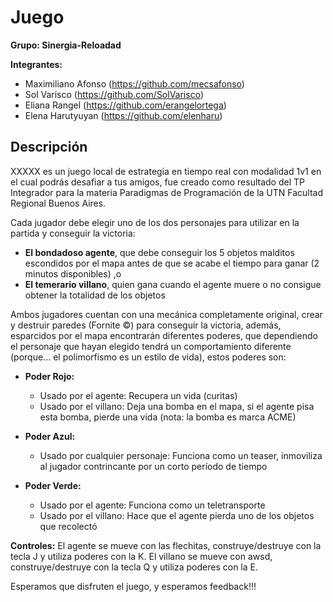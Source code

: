 # Juego

**Grupo: Sinergia-Reloadad**

**Integrantes:**
* Maximiliano Afonso (https://github.com/mecsafonso)
* Sol Varisco (https://github.com/SolVarisco)
* Eliana Rangel (https://github.com/erangelortega)
* Elena Harutyuyan (https://github.com/elenharu)

## Descripción
XXXXX es un juego local de estrategia en tiempo real con modalidad 1v1 en el cual podrás desafiar a tus amigos, fue creado como resultado del TP Integrador para la materia Paradigmas de Programación de la UTN Facultad Regional Buenos Aires. 

Cada jugador debe elegir uno de los dos personajes para utilizar en la partida y conseguir la victoria:

* **El bondadoso agente**, que debe conseguir los 5 objetos malditos escondidos por el mapa antes de que se acabe el tiempo para ganar (2 minutos disponibles) ,o 
* **El temerario villano**, quien gana cuando el agente muere o no consigue obtener la totalidad de los objetos 
  
  
Ambos jugadores cuentan con una mecánica completamente original, crear y destruir paredes (Fornite ©) para conseguir la victoria, además, esparcidos por el mapa encontrarán diferentes poderes, que dependiendo el personaje que hayan elegido tendrá un comportamiento diferente (porque... el polimorfismo es un estilo de vida), estos poderes son:

* **Poder Rojo:**
  * Usado por el agente: Recupera un vida (curitas)
  * Usado por el villano: Deja una bomba en el mapa, si el agente pisa esta bomba, pierde una vida (nota: la bomba es marca ACME)

* **Poder Azul:**
  * Usado por cualquier personaje: Funciona como un teaser, inmoviliza al jugador contrincante por un corto período de tiempo
  
* **Poder Verde:**
  * Usado por el agente: Funciona como un teletransporte
  * Usado por el villano: Hace que el agente pierda uno de los objetos que recolectó
  
 **Controles:**
 El agente se mueve con las flechitas, construye/destruye con la tecla J y utiliza poderes con la K. 
 El villano se mueve con awsd, construye/destruye con la tecla Q y utiliza poderes con la E.
 
 
 
 Esperamos que disfruten el juego, y esperamos feedback!!!
